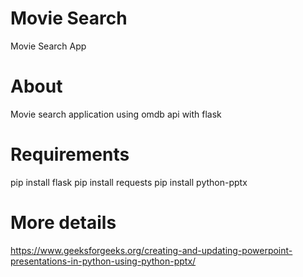 # Movie Search
Movie Search App 

# About
Movie search application using omdb api with flask

# Requirements
pip install flask
pip install requests
pip install python-pptx

# More details
https://www.geeksforgeeks.org/creating-and-updating-powerpoint-presentations-in-python-using-python-pptx/
